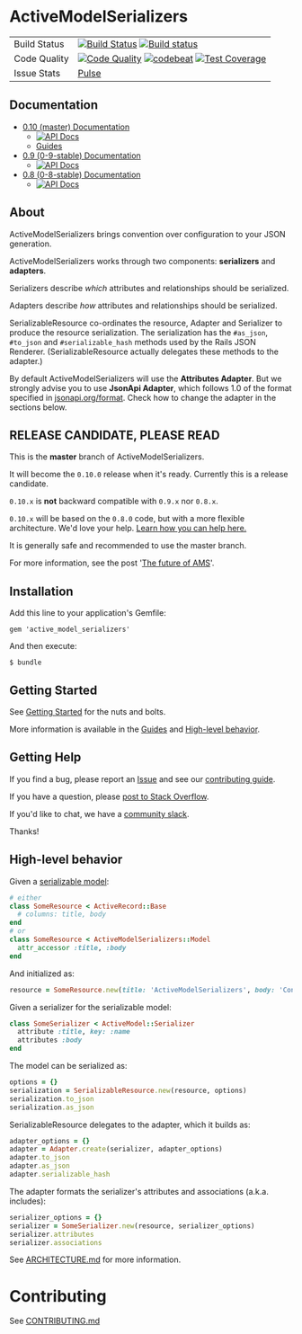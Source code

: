# ActiveModelSerializers

<table>
  <tr>
    <td>Build Status</td>
    <td>
      <a href="https://travis-ci.org/rails-api/active_model_serializers"><img src="https://travis-ci.org/rails-api/active_model_serializers.svg?branch=master" alt="Build Status" ></a>
      <a href="https://ci.appveyor.com/project/joaomdmoura/active-model-serializers/branch/master"><img src="https://ci.appveyor.com/api/projects/status/x6xdjydutm54gvyt/branch/master?svg=true" alt="Build status"></a>
    </td>
  </tr>
  <tr>
    <td>Code Quality</td>
    <td>
      <a href="https://codeclimate.com/github/rails-api/active_model_serializers"><img src="https://codeclimate.com/github/rails-api/active_model_serializers/badges/gpa.svg" alt="Code Quality"></a>
      <a href="https://codebeat.co/projects/github-com-rails-api-active_model_serializers"><img src="https://codebeat.co/badges/a9ab35fa-8b5a-4680-9d4e-a81f9a55ebcd" alt="codebeat" ></a>
      <a href="https://codeclimate.com/github/rails-api/active_model_serializers/coverage"><img src="https://codeclimate.com/github/rails-api/active_model_serializers/badges/coverage.svg" alt="Test Coverage"></a>
    </td>
  </tr>
  <tr>
    <td>Issue Stats</td>
    <td>
      <a href="https://github.com/rails-api/active_model_serializers/pulse/monthly">Pulse</a>
    </td>
  </tr>
</table>


## Documentation

- [0.10 (master) Documentation](https://github.com/rails-api/active_model_serializers/tree/master)
  - [![API Docs](http://img.shields.io/badge/yard-docs-blue.svg)](http://www.rubydoc.info/github/rails-api/active_model_serializers/v0.10.0.rc4)
  - [Guides](docs)
- [0.9 (0-9-stable) Documentation](https://github.com/rails-api/active_model_serializers/tree/0-9-stable)
  - [![API Docs](http://img.shields.io/badge/yard-docs-blue.svg)](http://www.rubydoc.info/github/rails-api/active_model_serializers/0-9-stable)
- [0.8 (0-8-stable) Documentation](https://github.com/rails-api/active_model_serializers/tree/0-8-stable)
  - [![API Docs](http://img.shields.io/badge/yard-docs-blue.svg)](http://www.rubydoc.info/github/rails-api/active_model_serializers/0-8-stable)

## About

ActiveModelSerializers brings convention over configuration to your JSON generation.

ActiveModelSerializers works through two components: **serializers** and **adapters**.

Serializers describe _which_ attributes and relationships should be serialized.

Adapters describe _how_ attributes and relationships should be serialized.

SerializableResource co-ordinates the resource, Adapter and Serializer to produce the
resource serialization. The serialization has the `#as_json`, `#to_json` and `#serializable_hash`
methods used by the Rails JSON Renderer. (SerializableResource actually delegates
these methods to the adapter.)

By default ActiveModelSerializers will use the **Attributes Adapter**.
But we strongly advise you to use **JsonApi Adapter**, which
follows 1.0 of the format specified in [jsonapi.org/format](http://jsonapi.org/format).
Check how to change the adapter in the sections below.

## RELEASE CANDIDATE, PLEASE READ

This is the **master** branch of ActiveModelSerializers.

It will become the `0.10.0` release when it's ready. Currently this is a release candidate.

`0.10.x` is **not** backward compatible with `0.9.x` nor `0.8.x`.

`0.10.x` will be based on the `0.8.0` code, but with a more flexible
architecture. We'd love your help. [Learn how you can help here.](CONTRIBUTING.md)

It is generally safe and recommended to use the master branch.

For more information, see the post '[The future of
AMS](https://medium.com/@joaomdmoura/the-future-of-ams-e5f9047ca7e9)'.

## Installation

Add this line to your application's Gemfile:

```
gem 'active_model_serializers'
```

And then execute:

```
$ bundle
```

## Getting Started

See [Getting Started](docs/general/getting_started.md) for the nuts and bolts.

More information is available in the [Guides](docs) and
[High-level behavior](README.md#high-level-behavior).

## Getting Help

If you find a bug, please report an [Issue](https://github.com/rails-api/active_model_serializers/issues/new)
and see our [contributing guide](CONTRIBUTING.md).

If you have a question, please [post to Stack Overflow](http://stackoverflow.com/questions/tagged/active-model-serializers).

If you'd like to chat, we have a [community slack](http://amserializers.herokuapp.com).

Thanks!

## High-level behavior

Given a [serializable model](lib/active_model/serializer/lint.rb):

```ruby
# either
class SomeResource < ActiveRecord::Base
  # columns: title, body
end
# or
class SomeResource < ActiveModelSerializers::Model
  attr_accessor :title, :body
end
```

And initialized as:

```ruby
resource = SomeResource.new(title: 'ActiveModelSerializers', body: 'Convention over configuration')
```

Given a serializer for the serializable model:

```ruby
class SomeSerializer < ActiveModel::Serializer
  attribute :title, key: :name
  attributes :body
end
```

The model can be serialized as:

```ruby
options = {}
serialization = SerializableResource.new(resource, options)
serialization.to_json
serialization.as_json
```

SerializableResource delegates to the adapter, which it builds as:

```ruby
adapter_options = {}
adapter = Adapter.create(serializer, adapter_options)
adapter.to_json
adapter.as_json
adapter.serializable_hash
```

The adapter formats the serializer's attributes and associations (a.k.a. includes):

```ruby
serializer_options = {}
serializer = SomeSerializer.new(resource, serializer_options)
serializer.attributes
serializer.associations
```
See [ARCHITECTURE.md](docs/ARCHITECTURE.md) for more information.

# Contributing

See [CONTRIBUTING.md](CONTRIBUTING.md)
